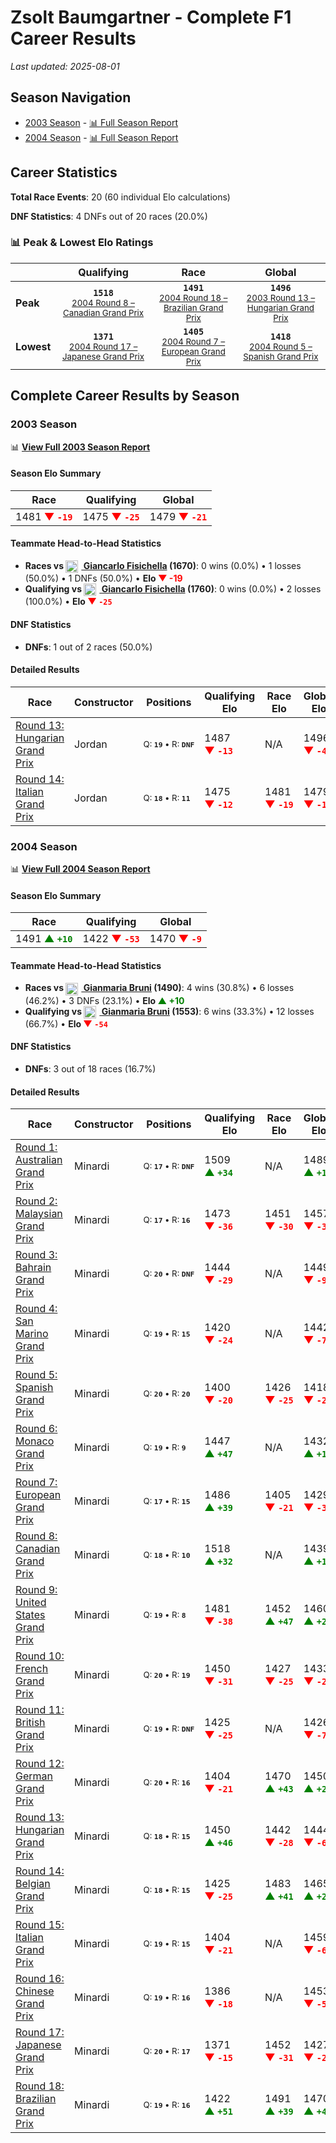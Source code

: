 # Zsolt Baumgartner - Complete F1 Career Results

*Last updated: 2025-08-01*

## Season Navigation

- [2003 Season](#2003-season) - [📊 Full Season Report](../seasons/2003-season-report)
- [2004 Season](#2004-season) - [📊 Full Season Report](../seasons/2004-season-report)

## Career Statistics

**Total Race Events**: 20 (60 individual Elo calculations)

**DNF Statistics**: 4 DNFs out of 20 races (20.0%)

### 📊 Peak & Lowest Elo Ratings

| &nbsp; | Qualifying | Race | Global |
|-------|------------|------|--------|
| **Peak** | <center>**`1518`**<br/><small>[2004 Round 8 – Canadian Grand Prix](../seasons/2004-season-report#round-8-canadian-grand-prix)</small></center> | <center>**`1491`**<br/><small>[2004 Round 18 – Brazilian Grand Prix](../seasons/2004-season-report#round-18-brazilian-grand-prix)</small></center> | <center>**`1496`**<br/><small>[2003 Round 13 – Hungarian Grand Prix](../seasons/2003-season-report#round-13-hungarian-grand-prix)</small></center> |
| **Lowest** | <center>**`1371`**<br/><small>[2004 Round 17 – Japanese Grand Prix](../seasons/2004-season-report#round-17-japanese-grand-prix)</small></center> | <center>**`1405`**<br/><small>[2004 Round 7 – European Grand Prix](../seasons/2004-season-report#round-7-european-grand-prix)</small></center> | <center>**`1418`**<br/><small>[2004 Round 5 – Spanish Grand Prix](../seasons/2004-season-report#round-5-spanish-grand-prix)</small></center> |


## Complete Career Results by Season

### 2003 Season

📊 **[View Full 2003 Season Report](../seasons/2003-season-report)**

#### Season Elo Summary

| Race | Qualifying | Global |
|------|------------|--------|
| 1481 **<span style="color: red;">▼&nbsp;`-19`</span>** | 1475 **<span style="color: red;">▼&nbsp;`-25`</span>** | 1479 **<span style="color: red;">▼&nbsp;`-21`</span>** |

#### Teammate Head-to-Head Statistics

- **Races vs [<img src="https://upload.wikimedia.org/wikipedia/commons/0/03/Flag_of_Italy.svg" alt="Italy" width="20" height="auto" style="vertical-align: middle; margin-right: 5px;" onerror="this.outerHTML='🇮🇹'; this.style.marginRight='5px';"/> Giancarlo Fisichella](giancarlo-fisichella) (1670)**: 0 wins (0.0%) • 1 losses (50.0%) • 1 DNFs (50.0%) • **Elo <span style="color: red;">▼&nbsp;-19</span>**
- **Qualifying vs [<img src="https://upload.wikimedia.org/wikipedia/commons/0/03/Flag_of_Italy.svg" alt="Italy" width="20" height="auto" style="vertical-align: middle; margin-right: 5px;" onerror="this.outerHTML='🇮🇹'; this.style.marginRight='5px';"/> Giancarlo Fisichella](giancarlo-fisichella) (1760)**: 0 wins (0.0%) • 2 losses (100.0%) • **Elo <span style="color: red;">▼&nbsp;`-25`</span>**

#### DNF Statistics

- **DNFs**: 1 out of 2 races (50.0%)

#### Detailed Results

| Race | Constructor | Positions | Qualifying Elo | Race Elo | Global Elo | Teammate |
|------|-------------|-----------|----------------|----------|------------|----------|
| [Round 13: Hungarian Grand Prix](../seasons/2003-season-report#round-13-hungarian-grand-prix) | Jordan | <small>Q:&nbsp;**`19`**&nbsp;•&nbsp;R:&nbsp;**`DNF`**</small> | 1487 **<span style="color: red;">▼&nbsp;`-13`</span>** | N/A | 1496 **<span style="color: red;">▼&nbsp;`-4`</span>** | [<img src="https://upload.wikimedia.org/wikipedia/commons/0/03/Flag_of_Italy.svg" alt="Italy" width="20" height="auto" style="vertical-align: middle; margin-right: 5px;" onerror="this.outerHTML='🇮🇹'; this.style.marginRight='5px';"/> Giancarlo Fisichella](giancarlo-fisichella)<br/><small>Q:&nbsp;**`13`**&nbsp;•&nbsp;R:&nbsp;**`DNF`**</small> |
| [Round 14: Italian Grand Prix](../seasons/2003-season-report#round-14-italian-grand-prix) | Jordan | <small>Q:&nbsp;**`18`**&nbsp;•&nbsp;R:&nbsp;**`11`**</small> | 1475 **<span style="color: red;">▼&nbsp;`-12`</span>** | 1481 **<span style="color: red;">▼&nbsp;`-19`</span>** | 1479 **<span style="color: red;">▼&nbsp;`-17`</span>** | [<img src="https://upload.wikimedia.org/wikipedia/commons/0/03/Flag_of_Italy.svg" alt="Italy" width="20" height="auto" style="vertical-align: middle; margin-right: 5px;" onerror="this.outerHTML='🇮🇹'; this.style.marginRight='5px';"/> Giancarlo Fisichella](giancarlo-fisichella)<br/><small>Q:&nbsp;**`13`**&nbsp;•&nbsp;R:&nbsp;**`10`**</small> |

### 2004 Season

📊 **[View Full 2004 Season Report](../seasons/2004-season-report)**

#### Season Elo Summary

| Race | Qualifying | Global |
|------|------------|--------|
| 1491 **<span style="color: green;">▲&nbsp;`+10`</span>** | 1422 **<span style="color: red;">▼&nbsp;`-53`</span>** | 1470 **<span style="color: red;">▼&nbsp;`-9`</span>** |

#### Teammate Head-to-Head Statistics

- **Races vs [<img src="https://upload.wikimedia.org/wikipedia/commons/0/03/Flag_of_Italy.svg" alt="Italy" width="20" height="auto" style="vertical-align: middle; margin-right: 5px;" onerror="this.outerHTML='🇮🇹'; this.style.marginRight='5px';"/> Gianmaria Bruni](gianmaria-bruni) (1490)**: 4 wins (30.8%) • 6 losses (46.2%) • 3 DNFs (23.1%) • **Elo <span style="color: green;">▲&nbsp;+10</span>**
- **Qualifying vs [<img src="https://upload.wikimedia.org/wikipedia/commons/0/03/Flag_of_Italy.svg" alt="Italy" width="20" height="auto" style="vertical-align: middle; margin-right: 5px;" onerror="this.outerHTML='🇮🇹'; this.style.marginRight='5px';"/> Gianmaria Bruni](gianmaria-bruni) (1553)**: 6 wins (33.3%) • 12 losses (66.7%) • **Elo <span style="color: red;">▼&nbsp;`-54`</span>**

#### DNF Statistics

- **DNFs**: 3 out of 18 races (16.7%)

#### Detailed Results

| Race | Constructor | Positions | Qualifying Elo | Race Elo | Global Elo | Teammate |
|------|-------------|-----------|----------------|----------|------------|----------|
| [Round 1: Australian Grand Prix](../seasons/2004-season-report#round-1-australian-grand-prix) | Minardi | <small>Q:&nbsp;**`17`**&nbsp;•&nbsp;R:&nbsp;**`DNF`**</small> | 1509 **<span style="color: green;">▲&nbsp;`+34`</span>** | N/A | 1489 **<span style="color: green;">▲&nbsp;`+10`</span>** | [<img src="https://upload.wikimedia.org/wikipedia/commons/0/03/Flag_of_Italy.svg" alt="Italy" width="20" height="auto" style="vertical-align: middle; margin-right: 5px;" onerror="this.outerHTML='🇮🇹'; this.style.marginRight='5px';"/> Gianmaria Bruni](gianmaria-bruni)<br/><small>Q:&nbsp;**`20`**&nbsp;•&nbsp;R:&nbsp;**`17`**</small> |
| [Round 2: Malaysian Grand Prix](../seasons/2004-season-report#round-2-malaysian-grand-prix) | Minardi | <small>Q:&nbsp;**`17`**&nbsp;•&nbsp;R:&nbsp;**`16`**</small> | 1473 **<span style="color: red;">▼&nbsp;`-36`</span>** | 1451 **<span style="color: red;">▼&nbsp;`-30`</span>** | 1457 **<span style="color: red;">▼&nbsp;`-32`</span>** | [<img src="https://upload.wikimedia.org/wikipedia/commons/0/03/Flag_of_Italy.svg" alt="Italy" width="20" height="auto" style="vertical-align: middle; margin-right: 5px;" onerror="this.outerHTML='🇮🇹'; this.style.marginRight='5px';"/> Gianmaria Bruni](gianmaria-bruni)<br/><small>Q:&nbsp;**`16`**&nbsp;•&nbsp;R:&nbsp;**`14`**</small> |
| [Round 3: Bahrain Grand Prix](../seasons/2004-season-report#round-3-bahrain-grand-prix) | Minardi | <small>Q:&nbsp;**`20`**&nbsp;•&nbsp;R:&nbsp;**`DNF`**</small> | 1444 **<span style="color: red;">▼&nbsp;`-29`</span>** | N/A | 1449 **<span style="color: red;">▼&nbsp;`-9`</span>** | [<img src="https://upload.wikimedia.org/wikipedia/commons/0/03/Flag_of_Italy.svg" alt="Italy" width="20" height="auto" style="vertical-align: middle; margin-right: 5px;" onerror="this.outerHTML='🇮🇹'; this.style.marginRight='5px';"/> Gianmaria Bruni](gianmaria-bruni)<br/><small>Q:&nbsp;**`17`**&nbsp;•&nbsp;R:&nbsp;**`17`**</small> |
| [Round 4: San Marino Grand Prix](../seasons/2004-season-report#round-4-san-marino-grand-prix) | Minardi | <small>Q:&nbsp;**`19`**&nbsp;•&nbsp;R:&nbsp;**`15`**</small> | 1420 **<span style="color: red;">▼&nbsp;`-24`</span>** | N/A | 1442 **<span style="color: red;">▼&nbsp;`-7`</span>** | [<img src="https://upload.wikimedia.org/wikipedia/commons/0/03/Flag_of_Italy.svg" alt="Italy" width="20" height="auto" style="vertical-align: middle; margin-right: 5px;" onerror="this.outerHTML='🇮🇹'; this.style.marginRight='5px';"/> Gianmaria Bruni](gianmaria-bruni)<br/><small>Q:&nbsp;**`17`**&nbsp;•&nbsp;R:&nbsp;**`DNF`**</small> |
| [Round 5: Spanish Grand Prix](../seasons/2004-season-report#round-5-spanish-grand-prix) | Minardi | <small>Q:&nbsp;**`20`**&nbsp;•&nbsp;R:&nbsp;**`20`**</small> | 1400 **<span style="color: red;">▼&nbsp;`-20`</span>** | 1426 **<span style="color: red;">▼&nbsp;`-25`</span>** | 1418 **<span style="color: red;">▼&nbsp;`-23`</span>** | [<img src="https://upload.wikimedia.org/wikipedia/commons/0/03/Flag_of_Italy.svg" alt="Italy" width="20" height="auto" style="vertical-align: middle; margin-right: 5px;" onerror="this.outerHTML='🇮🇹'; this.style.marginRight='5px';"/> Gianmaria Bruni](gianmaria-bruni)<br/><small>Q:&nbsp;**`18`**&nbsp;•&nbsp;R:&nbsp;**`19`**</small> |
| [Round 6: Monaco Grand Prix](../seasons/2004-season-report#round-6-monaco-grand-prix) | Minardi | <small>Q:&nbsp;**`19`**&nbsp;•&nbsp;R:&nbsp;**`9`**</small> | 1447 **<span style="color: green;">▲&nbsp;`+47`</span>** | N/A | 1432 **<span style="color: green;">▲&nbsp;`+14`</span>** | [<img src="https://upload.wikimedia.org/wikipedia/commons/0/03/Flag_of_Italy.svg" alt="Italy" width="20" height="auto" style="vertical-align: middle; margin-right: 5px;" onerror="this.outerHTML='🇮🇹'; this.style.marginRight='5px';"/> Gianmaria Bruni](gianmaria-bruni)<br/><small>Q:&nbsp;**`20`**&nbsp;•&nbsp;R:&nbsp;**`DNF`**</small> |
| [Round 7: European Grand Prix](../seasons/2004-season-report#round-7-european-grand-prix) | Minardi | <small>Q:&nbsp;**`17`**&nbsp;•&nbsp;R:&nbsp;**`15`**</small> | 1486 **<span style="color: green;">▲&nbsp;`+39`</span>** | 1405 **<span style="color: red;">▼&nbsp;`-21`</span>** | 1429 **<span style="color: red;">▼&nbsp;`-3`</span>** | [<img src="https://upload.wikimedia.org/wikipedia/commons/0/03/Flag_of_Italy.svg" alt="Italy" width="20" height="auto" style="vertical-align: middle; margin-right: 5px;" onerror="this.outerHTML='🇮🇹'; this.style.marginRight='5px';"/> Gianmaria Bruni](gianmaria-bruni)<br/><small>Q:&nbsp;**`20`**&nbsp;•&nbsp;R:&nbsp;**`14`**</small> |
| [Round 8: Canadian Grand Prix](../seasons/2004-season-report#round-8-canadian-grand-prix) | Minardi | <small>Q:&nbsp;**`18`**&nbsp;•&nbsp;R:&nbsp;**`10`**</small> | 1518 **<span style="color: green;">▲&nbsp;`+32`</span>** | N/A | 1439 **<span style="color: green;">▲&nbsp;`+10`</span>** | [<img src="https://upload.wikimedia.org/wikipedia/commons/0/03/Flag_of_Italy.svg" alt="Italy" width="20" height="auto" style="vertical-align: middle; margin-right: 5px;" onerror="this.outerHTML='🇮🇹'; this.style.marginRight='5px';"/> Gianmaria Bruni](gianmaria-bruni)<br/><small>Q:&nbsp;**`19`**&nbsp;•&nbsp;R:&nbsp;**`DNF`**</small> |
| [Round 9: United States Grand Prix](../seasons/2004-season-report#round-9-united-states-grand-prix) | Minardi | <small>Q:&nbsp;**`19`**&nbsp;•&nbsp;R:&nbsp;**`8`**</small> | 1481 **<span style="color: red;">▼&nbsp;`-38`</span>** | 1452 **<span style="color: green;">▲&nbsp;`+47`</span>** | 1460 **<span style="color: green;">▲&nbsp;`+22`</span>** | [<img src="https://upload.wikimedia.org/wikipedia/commons/0/03/Flag_of_Italy.svg" alt="Italy" width="20" height="auto" style="vertical-align: middle; margin-right: 5px;" onerror="this.outerHTML='🇮🇹'; this.style.marginRight='5px';"/> Gianmaria Bruni](gianmaria-bruni)<br/><small>Q:&nbsp;**`18`**&nbsp;•&nbsp;R:&nbsp;**`20`**</small> |
| [Round 10: French Grand Prix](../seasons/2004-season-report#round-10-french-grand-prix) | Minardi | <small>Q:&nbsp;**`20`**&nbsp;•&nbsp;R:&nbsp;**`19`**</small> | 1450 **<span style="color: red;">▼&nbsp;`-31`</span>** | 1427 **<span style="color: red;">▼&nbsp;`-25`</span>** | 1433 **<span style="color: red;">▼&nbsp;`-27`</span>** | [<img src="https://upload.wikimedia.org/wikipedia/commons/0/03/Flag_of_Italy.svg" alt="Italy" width="20" height="auto" style="vertical-align: middle; margin-right: 5px;" onerror="this.outerHTML='🇮🇹'; this.style.marginRight='5px';"/> Gianmaria Bruni](gianmaria-bruni)<br/><small>Q:&nbsp;**`19`**&nbsp;•&nbsp;R:&nbsp;**`18`**</small> |
| [Round 11: British Grand Prix](../seasons/2004-season-report#round-11-british-grand-prix) | Minardi | <small>Q:&nbsp;**`19`**&nbsp;•&nbsp;R:&nbsp;**`DNF`**</small> | 1425 **<span style="color: red;">▼&nbsp;`-25`</span>** | N/A | 1426 **<span style="color: red;">▼&nbsp;`-7`</span>** | [<img src="https://upload.wikimedia.org/wikipedia/commons/0/03/Flag_of_Italy.svg" alt="Italy" width="20" height="auto" style="vertical-align: middle; margin-right: 5px;" onerror="this.outerHTML='🇮🇹'; this.style.marginRight='5px';"/> Gianmaria Bruni](gianmaria-bruni)<br/><small>Q:&nbsp;**`18`**&nbsp;•&nbsp;R:&nbsp;**`16`**</small> |
| [Round 12: German Grand Prix](../seasons/2004-season-report#round-12-german-grand-prix) | Minardi | <small>Q:&nbsp;**`20`**&nbsp;•&nbsp;R:&nbsp;**`16`**</small> | 1404 **<span style="color: red;">▼&nbsp;`-21`</span>** | 1470 **<span style="color: green;">▲&nbsp;`+43`</span>** | 1450 **<span style="color: green;">▲&nbsp;`+24`</span>** | [<img src="https://upload.wikimedia.org/wikipedia/commons/0/03/Flag_of_Italy.svg" alt="Italy" width="20" height="auto" style="vertical-align: middle; margin-right: 5px;" onerror="this.outerHTML='🇮🇹'; this.style.marginRight='5px';"/> Gianmaria Bruni](gianmaria-bruni)<br/><small>Q:&nbsp;**`19`**&nbsp;•&nbsp;R:&nbsp;**`17`**</small> |
| [Round 13: Hungarian Grand Prix](../seasons/2004-season-report#round-13-hungarian-grand-prix) | Minardi | <small>Q:&nbsp;**`18`**&nbsp;•&nbsp;R:&nbsp;**`15`**</small> | 1450 **<span style="color: green;">▲&nbsp;`+46`</span>** | 1442 **<span style="color: red;">▼&nbsp;`-28`</span>** | 1444 **<span style="color: red;">▼&nbsp;`-6`</span>** | [<img src="https://upload.wikimedia.org/wikipedia/commons/0/03/Flag_of_Italy.svg" alt="Italy" width="20" height="auto" style="vertical-align: middle; margin-right: 5px;" onerror="this.outerHTML='🇮🇹'; this.style.marginRight='5px';"/> Gianmaria Bruni](gianmaria-bruni)<br/><small>Q:&nbsp;**`19`**&nbsp;•&nbsp;R:&nbsp;**`14`**</small> |
| [Round 14: Belgian Grand Prix](../seasons/2004-season-report#round-14-belgian-grand-prix) | Minardi | <small>Q:&nbsp;**`18`**&nbsp;•&nbsp;R:&nbsp;**`15`**</small> | 1425 **<span style="color: red;">▼&nbsp;`-25`</span>** | 1483 **<span style="color: green;">▲&nbsp;`+41`</span>** | 1465 **<span style="color: green;">▲&nbsp;`+21`</span>** | [<img src="https://upload.wikimedia.org/wikipedia/commons/0/03/Flag_of_Italy.svg" alt="Italy" width="20" height="auto" style="vertical-align: middle; margin-right: 5px;" onerror="this.outerHTML='🇮🇹'; this.style.marginRight='5px';"/> Gianmaria Bruni](gianmaria-bruni)<br/><small>Q:&nbsp;**`17`**&nbsp;•&nbsp;R:&nbsp;**`19`**</small> |
| [Round 15: Italian Grand Prix](../seasons/2004-season-report#round-15-italian-grand-prix) | Minardi | <small>Q:&nbsp;**`19`**&nbsp;•&nbsp;R:&nbsp;**`15`**</small> | 1404 **<span style="color: red;">▼&nbsp;`-21`</span>** | N/A | 1459 **<span style="color: red;">▼&nbsp;`-6`</span>** | [<img src="https://upload.wikimedia.org/wikipedia/commons/0/03/Flag_of_Italy.svg" alt="Italy" width="20" height="auto" style="vertical-align: middle; margin-right: 5px;" onerror="this.outerHTML='🇮🇹'; this.style.marginRight='5px';"/> Gianmaria Bruni](gianmaria-bruni)<br/><small>Q:&nbsp;**`18`**&nbsp;•&nbsp;R:&nbsp;**`DNF`**</small> |
| [Round 16: Chinese Grand Prix](../seasons/2004-season-report#round-16-chinese-grand-prix) | Minardi | <small>Q:&nbsp;**`19`**&nbsp;•&nbsp;R:&nbsp;**`16`**</small> | 1386 **<span style="color: red;">▼&nbsp;`-18`</span>** | N/A | 1453 **<span style="color: red;">▼&nbsp;`-5`</span>** | [<img src="https://upload.wikimedia.org/wikipedia/commons/0/03/Flag_of_Italy.svg" alt="Italy" width="20" height="auto" style="vertical-align: middle; margin-right: 5px;" onerror="this.outerHTML='🇮🇹'; this.style.marginRight='5px';"/> Gianmaria Bruni](gianmaria-bruni)<br/><small>Q:&nbsp;**`17`**&nbsp;•&nbsp;R:&nbsp;**`DNF`**</small> |
| [Round 17: Japanese Grand Prix](../seasons/2004-season-report#round-17-japanese-grand-prix) | Minardi | <small>Q:&nbsp;**`20`**&nbsp;•&nbsp;R:&nbsp;**`17`**</small> | 1371 **<span style="color: red;">▼&nbsp;`-15`</span>** | 1452 **<span style="color: red;">▼&nbsp;`-31`</span>** | 1427 **<span style="color: red;">▼&nbsp;`-26`</span>** | [<img src="https://upload.wikimedia.org/wikipedia/commons/0/03/Flag_of_Italy.svg" alt="Italy" width="20" height="auto" style="vertical-align: middle; margin-right: 5px;" onerror="this.outerHTML='🇮🇹'; this.style.marginRight='5px';"/> Gianmaria Bruni](gianmaria-bruni)<br/><small>Q:&nbsp;**`18`**&nbsp;•&nbsp;R:&nbsp;**`16`**</small> |
| [Round 18: Brazilian Grand Prix](../seasons/2004-season-report#round-18-brazilian-grand-prix) | Minardi | <small>Q:&nbsp;**`19`**&nbsp;•&nbsp;R:&nbsp;**`16`**</small> | 1422 **<span style="color: green;">▲&nbsp;`+51`</span>** | 1491 **<span style="color: green;">▲&nbsp;`+39`</span>** | 1470 **<span style="color: green;">▲&nbsp;`+43`</span>** | [<img src="https://upload.wikimedia.org/wikipedia/commons/0/03/Flag_of_Italy.svg" alt="Italy" width="20" height="auto" style="vertical-align: middle; margin-right: 5px;" onerror="this.outerHTML='🇮🇹'; this.style.marginRight='5px';"/> Gianmaria Bruni](gianmaria-bruni)<br/><small>Q:&nbsp;**`20`**&nbsp;•&nbsp;R:&nbsp;**`17`**</small> |

